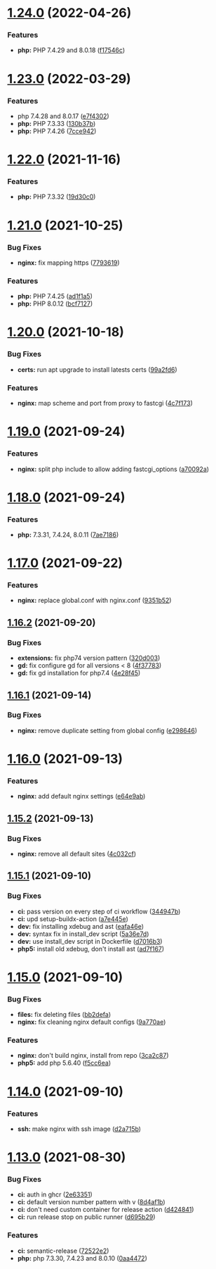 # [1.24.0](https://github.com/sitkoru/php-docker/compare/v1.23.0...v1.24.0) (2022-04-26)


### Features

* **php:** PHP 7.4.29 and 8.0.18 ([f17546c](https://github.com/sitkoru/php-docker/commit/f17546c5fef19a14d36f2f0aea56fd4d3deacd93))

# [1.23.0](https://github.com/sitkoru/php-docker/compare/v1.22.0...v1.23.0) (2022-03-29)


### Features

* php 7.4.28 and 8.0.17 ([e7f4302](https://github.com/sitkoru/php-docker/commit/e7f43023fde7d189e43e870d92d89ac590fe13d7))
* **php:** PHP 7.3.33 ([130b37b](https://github.com/sitkoru/php-docker/commit/130b37b3333667c2a676a6051cd4abefe776c92e))
* **php:** PHP 7.4.26 ([7cce942](https://github.com/sitkoru/php-docker/commit/7cce94255f7160dd87b691391910e08d9e9bac09))

# [1.22.0](https://github.com/sitkoru/php-docker/compare/v1.21.0...v1.22.0) (2021-11-16)


### Features

* **php:** PHP 7.3.32 ([19d30c0](https://github.com/sitkoru/php-docker/commit/19d30c0749c95fcd9a080af39d10f8997ee96ca8))

# [1.21.0](https://github.com/sitkoru/php-docker/compare/v1.20.0...v1.21.0) (2021-10-25)


### Bug Fixes

* **nginx:** fix mapping https ([7793619](https://github.com/sitkoru/php-docker/commit/77936195860591fd4379ae2f31b058f0d9dbefaf))


### Features

* **php:** PHP 7.4.25 ([ad1f1a5](https://github.com/sitkoru/php-docker/commit/ad1f1a58c13835b91707c2c4a9d44812d192167a))
* **php:** PHP 8.0.12 ([bcf7127](https://github.com/sitkoru/php-docker/commit/bcf7127c2f0bc50abb9f32df4e63a2e4a0ec8806))

# [1.20.0](https://github.com/sitkoru/php-docker/compare/v1.19.0...v1.20.0) (2021-10-18)


### Bug Fixes

* **certs:** run apt upgrade to install latests certs ([99a2fd6](https://github.com/sitkoru/php-docker/commit/99a2fd69ff656c3c2dd0b4dd6ad35d744f04f50b))


### Features

* **nginx:** map scheme and port from proxy to fastcgi ([4c7f173](https://github.com/sitkoru/php-docker/commit/4c7f1736372d73e20c054a1ed7b254a485c94ee2))

# [1.19.0](https://github.com/sitkoru/php-docker/compare/v1.18.0...v1.19.0) (2021-09-24)


### Features

* **nginx:** split php include to allow adding fastcgi_options ([a70092a](https://github.com/sitkoru/php-docker/commit/a70092a8af10c0aece5398741f5f1196a74f5b4c))

# [1.18.0](https://github.com/sitkoru/php-docker/compare/v1.17.0...v1.18.0) (2021-09-24)


### Features

* **php:** 7.3.31, 7.4.24, 8.0.11 ([7ae7186](https://github.com/sitkoru/php-docker/commit/7ae7186372d212c2085ed4253de85d5e413aa187))

# [1.17.0](https://github.com/sitkoru/php-docker/compare/v1.16.2...v1.17.0) (2021-09-22)


### Features

* **nginx:** replace global.conf with nginx.conf ([9351b52](https://github.com/sitkoru/php-docker/commit/9351b52fa769630e5bbade942fc7c87dd784b71b))

## [1.16.2](https://github.com/sitkoru/php-docker/compare/v1.16.1...v1.16.2) (2021-09-20)


### Bug Fixes

* **extensions:** fix php74 version pattern ([320d003](https://github.com/sitkoru/php-docker/commit/320d0035088575c05b53c78555d8568d785e4a72))
* **gd:** fix configure gd for all versions < 8 ([4f37783](https://github.com/sitkoru/php-docker/commit/4f3778306fce75f7dfffc51f5b702cd9668ea6ec))
* **gd:** fix gd installation for php7.4 ([4e28f45](https://github.com/sitkoru/php-docker/commit/4e28f452e72e045b680bc8f53244ef26d5765f16))

## [1.16.1](https://github.com/sitkoru/php-docker/compare/v1.16.0...v1.16.1) (2021-09-14)


### Bug Fixes

* **nginx:** remove duplicate setting from global config ([e298646](https://github.com/sitkoru/php-docker/commit/e2986469ce7567d3c09d2ac842a87511cee70058))

# [1.16.0](https://github.com/sitkoru/php-docker/compare/v1.15.2...v1.16.0) (2021-09-13)


### Features

* **nginx:** add default nginx settings ([e64e9ab](https://github.com/sitkoru/php-docker/commit/e64e9ab295de31b21edc2e1be32ac4012b4e6d66))

## [1.15.2](https://github.com/sitkoru/php-docker/compare/v1.15.1...v1.15.2) (2021-09-13)


### Bug Fixes

* **nginx:** remove all default sites ([4c032cf](https://github.com/sitkoru/php-docker/commit/4c032cf4b1b270e4f9e0485c8300bd9cb6524b08))

## [1.15.1](https://github.com/sitkoru/php-docker/compare/v1.15.0...v1.15.1) (2021-09-10)


### Bug Fixes

* **ci:** pass version on every step of ci workflow ([344947b](https://github.com/sitkoru/php-docker/commit/344947b0f2e45d9ff027273c4cd3dc602314f3bf))
* **ci:** upd setup-buildx-action ([a7e445e](https://github.com/sitkoru/php-docker/commit/a7e445e19bab7067dfcc24a9c32ed5f577b033cb))
* **dev:** fix installing xdebug and ast ([eafa46e](https://github.com/sitkoru/php-docker/commit/eafa46ec0c6ebdd9a31adab31595d0694a8f1756))
* **dev:** syntax fix in install_dev script ([5a36e7d](https://github.com/sitkoru/php-docker/commit/5a36e7d5c3cc02ecb2b6097416e7a6175b6490dc))
* **dev:** use install_dev script in Dockerfile ([d7016b3](https://github.com/sitkoru/php-docker/commit/d7016b35c67d14e49690d6dde15b06cd9ea1ff89))
* **php5:** install old xdebug, don't install ast ([ad7f167](https://github.com/sitkoru/php-docker/commit/ad7f1671059f59453dd03d601313feab22b95ad4))

# [1.15.0](https://github.com/sitkoru/php-docker/compare/v1.14.0...v1.15.0) (2021-09-10)


### Bug Fixes

* **files:** fix deleting files ([bb2defa](https://github.com/sitkoru/php-docker/commit/bb2defa10f33a57f003c6b6c3f3dd79190139b31))
* **nginx:** fix cleaning nginx default configs ([9a770ae](https://github.com/sitkoru/php-docker/commit/9a770aee2485aa3ff512221f6f34529873ff80db))


### Features

* **nginx:** don't build nginx, install from repo ([3ca2c87](https://github.com/sitkoru/php-docker/commit/3ca2c8739878bf8d25ed2a603f9a24721919e8fe))
* **php5:** add php 5.6.40 ([f5cc6ea](https://github.com/sitkoru/php-docker/commit/f5cc6ea205e938c0eed89710b0d0b46c23769e7a))

# [1.14.0](https://github.com/sitkoru/php-docker/compare/v1.13.0...v1.14.0) (2021-09-10)


### Features

* **ssh:** make nginx with ssh image ([d2a715b](https://github.com/sitkoru/php-docker/commit/d2a715b8d4706c4d669adc78f55981db2993f862))

# [1.13.0](https://github.com/sitkoru/php-docker/compare/v1.12.0...v1.13.0) (2021-08-30)


### Bug Fixes

* **ci:** auth in ghcr ([2e63351](https://github.com/sitkoru/php-docker/commit/2e63351e804b72b8f58c08cf735decefb49eb6c4))
* **ci:** default version number pattern with v ([8d4af1b](https://github.com/sitkoru/php-docker/commit/8d4af1b1b757a9ad2e0f0150befa24a179ce1839))
* **ci:** don't need custom container for release action ([d424841](https://github.com/sitkoru/php-docker/commit/d42484172f54d24561203c092c3471b0dd7ffa99))
* **ci:** run release stop on public runner ([d695b29](https://github.com/sitkoru/php-docker/commit/d695b2941dfb6d737489b54ea3a64c5164c6f8b2))


### Features

* **ci:** semantic-release ([72522e2](https://github.com/sitkoru/php-docker/commit/72522e2acf67fbf9658b2a6bc17293c9131a5434))
* **php:** php 7.3.30, 7.4.23 and 8.0.10 ([0aa4472](https://github.com/sitkoru/php-docker/commit/0aa4472e35afea4f1bb7600135130f246369fafa))
